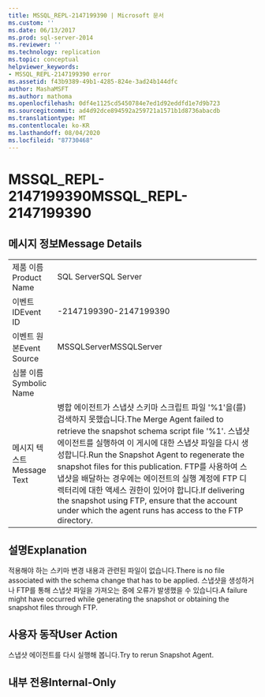```yaml
---
title: MSSQL_REPL-2147199390 | Microsoft 문서
ms.custom: ''
ms.date: 06/13/2017
ms.prod: sql-server-2014
ms.reviewer: ''
ms.technology: replication
ms.topic: conceptual
helpviewer_keywords:
- MSSQL_REPL-2147199390 error
ms.assetid: f43b9389-49b1-4285-824e-3ad24b144dfc
author: MashaMSFT
ms.author: mathoma
ms.openlocfilehash: 0df4e1125cd5450784e7ed1d92eddfd1e7d9b723
ms.sourcegitcommit: ad4d92dce894592a259721a1571b1d8736abacdb
ms.translationtype: MT
ms.contentlocale: ko-KR
ms.lasthandoff: 08/04/2020
ms.locfileid: "87730468"
---
```

# <a name="mssql_repl-2147199390"></a><span data-ttu-id="ac261-102">MSSQL_REPL-2147199390</span><span class="sxs-lookup"><span data-stu-id="ac261-102">MSSQL_REPL-2147199390</span></span>
    
## <a name="message-details"></a><span data-ttu-id="ac261-103">메시지 정보</span><span class="sxs-lookup"><span data-stu-id="ac261-103">Message Details</span></span>  
  
|||  
|-|-|  
|<span data-ttu-id="ac261-104">제품 이름</span><span class="sxs-lookup"><span data-stu-id="ac261-104">Product Name</span></span>|<span data-ttu-id="ac261-105">SQL Server</span><span class="sxs-lookup"><span data-stu-id="ac261-105">SQL Server</span></span>|  
|<span data-ttu-id="ac261-106">이벤트 ID</span><span class="sxs-lookup"><span data-stu-id="ac261-106">Event ID</span></span>|<span data-ttu-id="ac261-107">-2147199390</span><span class="sxs-lookup"><span data-stu-id="ac261-107">-2147199390</span></span>|  
|<span data-ttu-id="ac261-108">이벤트 원본</span><span class="sxs-lookup"><span data-stu-id="ac261-108">Event Source</span></span>|<span data-ttu-id="ac261-109">MSSQLServer</span><span class="sxs-lookup"><span data-stu-id="ac261-109">MSSQLServer</span></span>|  
|<span data-ttu-id="ac261-110">심볼 이름</span><span class="sxs-lookup"><span data-stu-id="ac261-110">Symbolic Name</span></span>||  
|<span data-ttu-id="ac261-111">메시지 텍스트</span><span class="sxs-lookup"><span data-stu-id="ac261-111">Message Text</span></span>|<span data-ttu-id="ac261-112">병합 에이전트가 스냅샷 스키마 스크립트 파일 '%1'을(를) 검색하지 못했습니다.</span><span class="sxs-lookup"><span data-stu-id="ac261-112">The Merge Agent failed to retrieve the snapshot schema script file '%1'.</span></span> <span data-ttu-id="ac261-113">스냅샷 에이전트를 실행하여 이 게시에 대한 스냅샷 파일을 다시 생성합니다.</span><span class="sxs-lookup"><span data-stu-id="ac261-113">Run the Snapshot Agent to regenerate the snapshot files for this publication.</span></span> <span data-ttu-id="ac261-114">FTP를 사용하여 스냅샷을 배달하는 경우에는 에이전트의 실행 계정에 FTP 디렉터리에 대한 액세스 권한이 있어야 합니다.</span><span class="sxs-lookup"><span data-stu-id="ac261-114">If delivering the snapshot using FTP, ensure that the account under which the agent runs has access to the FTP directory.</span></span>|  
  
## <a name="explanation"></a><span data-ttu-id="ac261-115">설명</span><span class="sxs-lookup"><span data-stu-id="ac261-115">Explanation</span></span>  
 <span data-ttu-id="ac261-116">적용해야 하는 스키마 변경 내용과 관련된 파일이 없습니다.</span><span class="sxs-lookup"><span data-stu-id="ac261-116">There is no file associated with the schema change that has to be applied.</span></span> <span data-ttu-id="ac261-117">스냅샷을 생성하거나 FTP를 통해 스냅샷 파일을 가져오는 중에 오류가 발생했을 수 있습니다.</span><span class="sxs-lookup"><span data-stu-id="ac261-117">A failure might have occurred while generating the snapshot or obtaining the snapshot files through FTP.</span></span>  
  
## <a name="user-action"></a><span data-ttu-id="ac261-118">사용자 동작</span><span class="sxs-lookup"><span data-stu-id="ac261-118">User Action</span></span>  
 <span data-ttu-id="ac261-119">스냅샷 에이전트를 다시 실행해 봅니다.</span><span class="sxs-lookup"><span data-stu-id="ac261-119">Try to rerun Snapshot Agent.</span></span>  
  
## <a name="internal-only"></a><span data-ttu-id="ac261-120">내부 전용</span><span class="sxs-lookup"><span data-stu-id="ac261-120">Internal-Only</span></span>  
  
